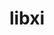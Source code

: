 ---
title: "libxi"
layout: cache
categories: [package, v0.18.0]
meta: {"versions": ["1.7.6"], "compilers": ["gcc@=7.5.0"], "oss": ["ubuntu18.04"], "platforms": ["linux"], "targets": ["x86_64"], "stacks": ["data-vis-sdk", "root"], "num_specs": 1, "num_specs_by_stack": {"root": 1, "data-vis-sdk": 1}}
spec_details: [{"hash": "qcadh7qobvf5zlncej3nwahj5vyag7zn", "compiler": "gcc@=7.5.0", "versions": ["1.7.6"], "os": "ubuntu18.04", "platform": "linux", "target": "x86_64", "variants": [], "stacks": ["root", "data-vis-sdk"], "size": "-", "tarball": "https://binaries.spack.io/releases/v0.18.0/build_cache/linux-ubuntu18.04-x86_64/gcc-7.5.0/libxi-1.7.6/linux-ubuntu18.04-x86_64-gcc-7.5.0-libxi-1.7.6-qcadh7qobvf5zlncej3nwahj5vyag7zn.spack"}]
---